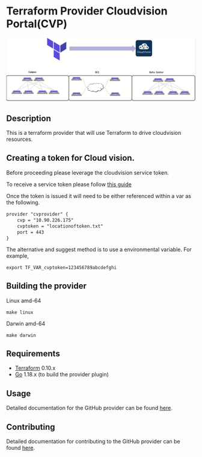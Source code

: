 Terraform Provider Cloudvision Portal(CVP)
=========================


![Alt text](docs/images/overall.jpg?raw=true "Overall")

## Description

This is a terraform provider that will use Terraform to drive cloudvision resources.

## Creating a token for Cloud vision.
Before proceeding please leverage the cloudvision service token.

To receive a service token please follow [this guide](https://www.arista.com/en/cg-cv/cv-service-accounts)

Once the token is issued it will need to be either referenced within a var as the following.

```
provider "cvprovider" {
    cvp = "10.90.226.175"
    cvptoken = "locationoftoken.txt"
    port = 443
}

```

The alternative and suggest method is to use a environmental variable.  For example,

```
export TF_VAR_cvptoken=123456789abcdefghi
```

## Building the provider

Linux amd-64
```
make linux
```

Darwin amd-64
```
make darwin
```


## Requirements

-	[Terraform](https://www.terraform.io/downloads.html) 0.10.x
-	[Go](https://golang.org/doc/install) 1.18.x (to build the provider plugin)

## Usage

Detailed documentation for the GitHub provider can be found [here](https://www.terraform.io/docs/providers/github/index.html).

## Contributing

Detailed documentation for contributing to the GitHub provider can be found [here](contributing.md).
